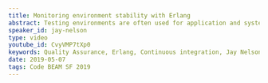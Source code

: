 ```yaml
---
title: Monitoring environment stability with Erlang
abstract: Testing environments are often used for application and system-level Quality Assurance (QA) integration validation. In a Continuous Integration (CI) scenario, disruptions in the QA Environment can eliminate the possibility of CI. Strong guarantees and notification of environment errors are necessary for the orderly management of CI. An Erlang application can automate the type of monitoring, state reporting, and supervision of the environment needed by an active Agile organization for managing CI.
speaker_id: jay-nelson
type: video
youtube_id: CvyVMP7tXp0
keywords: Quality Assurance, Erlang, Continuous integration, Jay Nelson
date: 2019-05-07
tags: Code BEAM SF 2019
---
```


